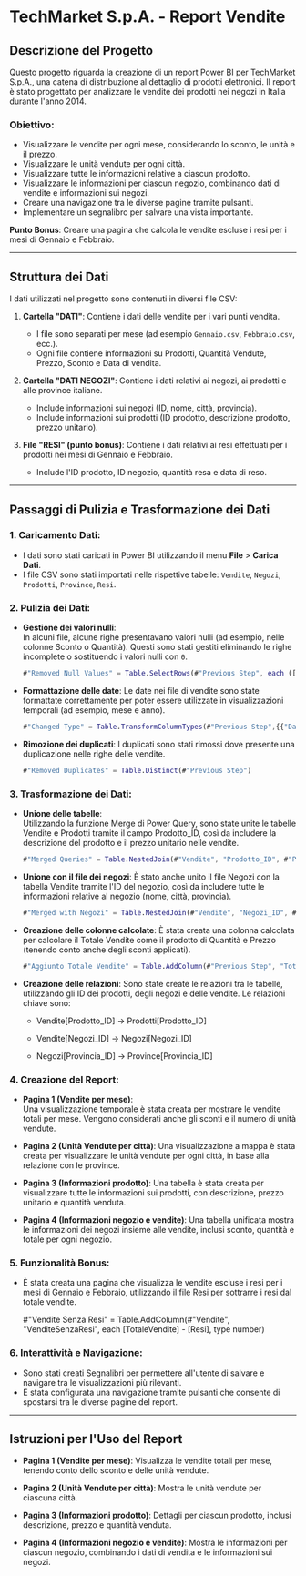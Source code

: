 # TechMarket S.p.A. - Report Vendite

## Descrizione del Progetto

Questo progetto riguarda la creazione di un report Power BI per TechMarket S.p.A., una catena di distribuzione al dettaglio di prodotti elettronici. Il report è stato progettato per analizzare le vendite dei prodotti nei negozi in Italia durante l'anno 2014.

### Obiettivo:

- Visualizzare le vendite per ogni mese, considerando lo sconto, le unità e il prezzo.
- Visualizzare le unità vendute per ogni città.
- Visualizzare tutte le informazioni relative a ciascun prodotto.
- Visualizzare le informazioni per ciascun negozio, combinando dati di vendite e informazioni sui negozi.
- Creare una navigazione tra le diverse pagine tramite pulsanti.
- Implementare un segnalibro per salvare una vista importante.

**Punto Bonus**: Creare una pagina che calcola le vendite escluse i resi per i mesi di Gennaio e Febbraio.

---

## Struttura dei Dati

I dati utilizzati nel progetto sono contenuti in diversi file CSV:

1. **Cartella "DATI"**: Contiene i dati delle vendite per i vari punti vendita.
   - I file sono separati per mese (ad esempio `Gennaio.csv`, `Febbraio.csv`, ecc.).
   - Ogni file contiene informazioni su Prodotti, Quantità Vendute, Prezzo, Sconto e Data di vendita.

2. **Cartella "DATI NEGOZI"**: Contiene i dati relativi ai negozi, ai prodotti e alle province italiane.
   - Include informazioni sui negozi (ID, nome, città, provincia).
   - Include informazioni sui prodotti (ID prodotto, descrizione prodotto, prezzo unitario).

3. **File "RESI" (punto bonus)**: Contiene i dati relativi ai resi effettuati per i prodotti nei mesi di Gennaio e Febbraio.
   - Include l'ID prodotto, ID negozio, quantità resa e data di reso.

---

## Passaggi di Pulizia e Trasformazione dei Dati

### 1. Caricamento Dati:

- I dati sono stati caricati in Power BI utilizzando il menu **File** > **Carica Dati**.
- I file CSV sono stati importati nelle rispettive tabelle: `Vendite`, `Negozi`, `Prodotti`, `Province`, `Resi`.

### 2. Pulizia dei Dati:

- **Gestione dei valori nulli**:  
  In alcuni file, alcune righe presentavano valori nulli (ad esempio, nelle colonne Sconto o Quantità). Questi sono stati gestiti eliminando le righe incomplete o sostituendo i valori nulli con `0`.

  ```m
  #"Removed Null Values" = Table.SelectRows(#"Previous Step", each ([Sconto] <> null and [Quantita] <> null))

- **Formattazione delle date**:
  Le date nei file di vendite sono state formattate correttamente per poter essere utilizzate in visualizzazioni temporali (ad esempio, mese e anno).

  ```m
  #"Changed Type" = Table.TransformColumnTypes(#"Previous Step",{{"Data", type date}})

- **Rimozione dei duplicati**:
  I duplicati sono stati rimossi dove presente una duplicazione nelle righe delle vendite.

  ```m
  #"Removed Duplicates" = Table.Distinct(#"Previous Step")

### 3. Trasformazione dei Dati:

- **Unione delle tabelle**:  
  Utilizzando la funzione Merge di Power Query, sono state unite le tabelle Vendite e Prodotti tramite il campo Prodotto_ID, così da includere la descrizione del prodotto e il prezzo unitario nelle vendite.
  
  ```m
  #"Merged Queries" = Table.NestedJoin(#"Vendite", "Prodotto_ID", #"Prodotti", "Prodotto_ID", "Prodotti", JoinKind.Inner)

- **Unione con il file dei negozi**:
  È stato anche unito il file Negozi con la tabella Vendite tramite l'ID del negozio, così da includere tutte le informazioni relative al negozio (nome, città, provincia).

  ```m
  #"Merged with Negozi" = Table.NestedJoin(#"Vendite", "Negozi_ID", #"Negozi", "Negozi_ID", "Negozi", JoinKind.Inner)

- **Creazione delle colonne calcolate**:
  È stata creata una colonna calcolata per calcolare il Totale Vendite come il prodotto di Quantità e Prezzo (tenendo conto anche degli sconti applicati).

  ```m
  #"Aggiunto Totale Vendite" = Table.AddColumn(#"Previous Step", "TotaleVendite", each [Prezzo] * [Quantita] * (1 - [Sconto]), type number)

- **Creazione delle relazioni**:
  Sono state create le relazioni tra le tabelle, utilizzando gli ID dei prodotti, degli negozi e delle vendite. Le relazioni chiave sono:

  - Vendite[Prodotto_ID] → Prodotti[Prodotto_ID]

  - Vendite[Negozi_ID] → Negozi[Negozi_ID]

  - Negozi[Provincia_ID] → Province[Provincia_ID]
    

### 4. Creazione del Report:

- **Pagina 1 (Vendite per mese)**:  
  Una visualizzazione temporale è stata creata per mostrare le vendite totali per mese. Vengono considerati anche gli sconti e il numero di unità vendute.

- **Pagina 2 (Unità Vendute per città)**:
  Una visualizzazione a mappa è stata creata per visualizzare le unità vendute per ogni città, in base alla relazione con le province.

- **Pagina 3 (Informazioni prodotto)**:
  Una tabella è stata creata per visualizzare tutte le informazioni sui prodotti, con descrizione, prezzo unitario e quantità venduta.

- **Pagina 4 (Informazioni negozio e vendite)**:
  Una tabella unificata mostra le informazioni dei negozi insieme alle vendite, inclusi sconto, quantità e totale per ogni negozio.
  

### 5. Funzionalità Bonus:

- È stata creata una pagina che visualizza le vendite escluse i resi per i mesi di Gennaio e Febbraio, utilizzando il file Resi per sottrarre i resi dal totale vendite.

  #"Vendite Senza Resi" = Table.AddColumn(#"Vendite", "VenditeSenzaResi", each [TotaleVendite] - [Resi], type number)
  

### 6. Interattività e Navigazione:

- Sono stati creati Segnalibri per permettere all'utente di salvare e navigare tra le visualizzazioni più rilevanti.
- È stata configurata una navigazione tramite pulsanti che consente di spostarsi tra le diverse pagine del report.
  
---

## Istruzioni per l'Uso del Report

- **Pagina 1 (Vendite per mese)**: Visualizza le vendite totali per mese, tenendo conto dello sconto e delle unità vendute.

- **Pagina 2 (Unità Vendute per città)**: Mostra le unità vendute per ciascuna città.

- **Pagina 3 (Informazioni prodotto)**: Dettagli per ciascun prodotto, inclusi descrizione, prezzo e quantità venduta.

- **Pagina 4 (Informazioni negozio e vendite)**: Mostra le informazioni per ciascun negozio, combinando i dati di vendita e le informazioni sui negozi.


  
